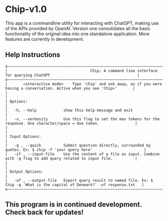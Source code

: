 # Chip-v1.0

This app is a commandline utility for interacting with ChatGPT, making use of the APIs provided by OpenAI. Version one consolidates all the basic functionality of the original idea into one standalone application. More features are currently in development.

## Help Instructions

```
o~~~~~~~~~~~~~~~~~~~~~~~~~~~~~~~~~~~~~~~~~~~~~~~~~~~~~~~~~~~~~~~~~~~~~~~~~~~~~~~~~~~~~~~~~~~~~~~~~~~~~~~~~~~~~~~~~~~~~~~~~~~~~~~o
|                                     Chip: A command line interface for querying ChatGPT                                       |
o~~~~~~~~~~~~~~~~~~~~~~~~~~~~~~~~~~~~~~~~~~~~~~~~~~~~~~~~~~~~~~~~~~~~~~~~~~~~~~~~~~~~~~~~~~~~~~~~~~~~~~~~~~~~~~~~~~~~~~~~~~~~~~~o
|       <interactive mode>    Type 'chip' and ask away, as if you were having a conversation. Active when you see 'Chip>'       |
|                                                                                                                               |
| Options:                                                                                                                      |
|   -h, --help            show this help message and exit                                                                       |
|   -v, --verbosity       Use this flag to set the max tokens for the response. One character/space = One token.                |
|                                                                                                                               |
| Input Options:                                                                                                                |
|   -q , --quick          Submit question directly, surrounded by quotes. Ex: $ chip -f 'your query here'                       |
|   -if , --input-file    Use the content of a file as input. Combine with -q flag to add query related to input file.          |
|                                                                                                                               |
| Output Options:                                                                                                               |
|   -of , --output-file   Export query result to named file. Ex: $ Chip -q 'What is the capital of Denmark?' -of response.txt   |
o~~~~~~~~~~~~~~~~~~~~~~~~~~~~~~~~~~~~~~~~~~~~~~~~~~~~~~~~~~~~~~~~~~~~~~~~~~~~~~~~~~~~~~~~~~~~~~~~~~~~~~~~~~~~~~~~~~~~~~~~~~~~~~~o
```
## This program is in continued development. Check back for updates!

